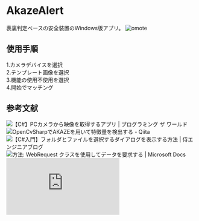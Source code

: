 # AkazeAlert
表裏判定ベースの安全装置のWindows版アプリ。
![omote](https://user-images.githubusercontent.com/41198895/115980592-e6411800-a5c8-11eb-81dd-23d3886d4a86.jpg)

## 使用手順  
1.カメラデバイスを選択  
2.テンプレート画像を選択  
3.機能の使用不使用を選択  
4.開始でマッチング

## 参考文献

![【C#】PCカメラから映像を取得するアプリ | プログラミング ザ ワールド](http://www.programmingtheworld.com/index.php/2020/04/11/cs-pc-camera-app/)  
![OpenCvSharpでAKAZEを用いて特徴量を検出する - Qiita](https://qiita.com/miwazawa/items/8609209b52e0aa223014)  
![【C#入門】フォルダとファイルを選択するダイアログを表示する方法 | 侍エンジニアブログ](https://www.sejuku.net/blog/49295)  
![方法: WebRequest クラスを使用してデータを要求する | Microsoft Docs](https://docs.microsoft.com/ja-jp/dotnet/framework/network-programming/how-to-request-data-using-the-webrequest-class)  
![第01回 プロジェクト作成と曲再生(UsefullCode.net)](https://www.usefullcode.net/2016/03/01_createproject.html)  